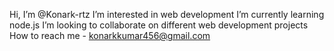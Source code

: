 Hi, I’m @Konark-rtz
I’m interested in web development
I’m currently learning node.js
I’m looking to collaborate on different web development projects
 How to reach me - konarkkumar456@gmail.com

<!---
Konark-rtz/Konark-rtz is a ✨ special ✨ repository because its `README.md` (this file) appears on your GitHub profile.
You can click the Preview link to take a look at your changes.
--->
